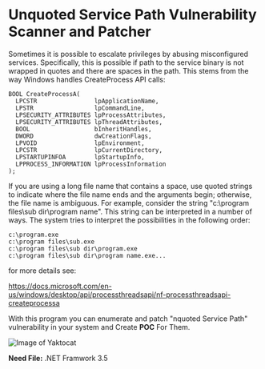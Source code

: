 Unquoted Service Path Vulnerability Scanner and Patcher
====================================

Sometimes it is possible to escalate privileges by abusing misconfigured services. 
Specifically, this is possible if path to the service binary is not wrapped in quotes and there are spaces in the path.
This stems from the way Windows handles CreateProcess API calls:
```
BOOL CreateProcessA(
  LPCSTR                lpApplicationName,
  LPSTR                 lpCommandLine,
  LPSECURITY_ATTRIBUTES lpProcessAttributes,
  LPSECURITY_ATTRIBUTES lpThreadAttributes,
  BOOL                  bInheritHandles,
  DWORD                 dwCreationFlags,
  LPVOID                lpEnvironment,
  LPCSTR                lpCurrentDirectory,
  LPSTARTUPINFOA        lpStartupInfo,
  LPPROCESS_INFORMATION lpProcessInformation
);
```
If you are using a long file name that contains a space, use quoted strings to indicate where the file name ends and the arguments begin; otherwise, the file name is ambiguous. For example, consider the string "c:\program files\sub dir\program name". This string can be interpreted in a number of ways. The system tries to interpret the possibilities in the following order:
```
c:\program.exe
c:\program files\sub.exe 
c:\program files\sub dir\program.exe
c:\program files\sub dir\program name.exe...
```
for more details see:

https://docs.microsoft.com/en-us/windows/desktop/api/processthreadsapi/nf-processthreadsapi-createprocessa

With this program you can enumerate and patch "nquoted Service Path" vulnerability in your system and Create **POC** For Them. 

![Image of Yaktocat](https://github.com/l4tr0d3ctism/USPScanner/blob/master/USPSCANNER/bin/Release/program.jpg)

**Need File:** .NET Framwork 3.5
